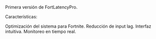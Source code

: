 Primera versión de FortLatencyPro.

Características:

Optimización del sistema para Fortnite.
Reducción de input lag.
Interfaz intuitiva.
Monitoreo en tiempo real.
